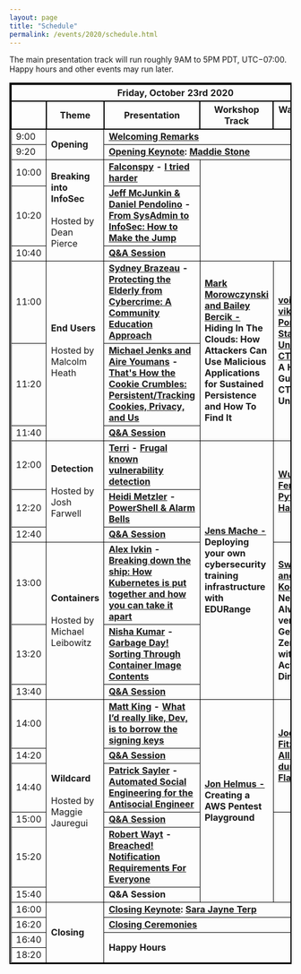 ```yaml
---
layout: page
title: "Schedule"
permalink: /events/2020/schedule.html
---
```


<style>
table{
    border-collapse: collapse;
    border-spacing: 0;
    border:2px solid #000000;
}

th{
    border:2px solid #000000;
}

td{
    border:1px solid #000000;
}
</style>


The main presentation track will run roughly 9AM to 5PM PDT, UTC−07:00. Happy hours and other events may run later.

<table border="1">
  <th colspan="5">Friday, October 23rd 2020</th>

  <tr>
    <th></th>
    <th>Theme</th>
    <th>Presentation</th>
    <th>Workshop Track</th>
    <th>Walkthrough Track</th>
  </tr>

  <tr>
    <td>9:00</td>
    <td rowspan="2"><strong>Opening</strong></td>
    <td colspan="3"><strong><a href="https://youtu.be/IQ00wfr_xG4?t=679">Welcoming Remarks</a></strong></td>
  </tr>

  <tr>
    <td>9:20</td>
    <td colspan="3" markdown="span"><strong><a href="https://youtu.be/IQ00wfr_xG4?t=1630">Opening Keynote</a>: <a href="speakers.html#Maddie"> Maddie Stone</a></strong></td>
  </tr>

  <tr>
    <td>10:00</td>
    <td rowspan="3"><strong>Breaking into InfoSec <br><br></strong> Hosted by Dean Pierce</td>
    <td colspan="1" markdown="span"><strong><a href="speakers.html#I tried harder">Falconspy</a> - <a href="https://youtu.be/IQ00wfr_xG4?t=4150">I tried harder</a></strong></td>
    <td colspan="2" rowspan="3" markdown="span"></td>
  </tr>

  <tr>
    <td>10:20</td>
    <td colspan="1" markdown="span"><strong><a href="speakers.html#From SysAdmin to InfoSec: How to Make the Jump">Jeff McJunkin & Daniel Pendolino</a> - <a href="https://youtu.be/IQ00wfr_xG4?t=5275">From SysAdmin to InfoSec: How to Make the Jump</a></strong></td>
  </tr>

  <tr>
    <td>10:40</td>
    <td colspan="1" markdown="span"><strong><a href="https://youtu.be/IQ00wfr_xG4?t=6708">Q&A Session</a></strong></td>
  </tr>

  <tr>
    <td>11:00</td>
    <td rowspan="3"><strong>End Users</strong> <br><br>Hosted by Malcolm Heath</td>
    <td colspan="1" markdown="span"><strong><a href="speakers.html#Protecting the Elderly from Cybercrime: A Community Education">Sydney Brazeau</a> - <a href="https://youtu.be/IQ00wfr_xG4?t=7762">Protecting the Elderly from Cybercrime: A Community Education Approach</a></strong></td>
    <td colspan="1" rowspan="3" markdown="span"><strong><a href="workshops.html#Hiding In The Clouds: How Attackers Can Use Malicious Applications for Sustained Persistence and  How To Find It">Mark Morowczynski and Bailey Bercik - </a>Hiding In The Clouds: How Attackers Can Use Malicious Applications for Sustained Persistence and  How To Find It</strong></td>
    <td colspan="1" rowspan="3" markdown="span"><strong><a href="walkthroughs.html#A Hands-on Guide to CTFs for the Uninitiated">void* vikings, Portland State University's CTF team - </a>A Hands-on Guide to CTFs for the Uninitiated</strong></td>


  </tr>

  <tr>
    <td>11:20</td>
    <td colspan="1" markdown="span"><strong><a href="speakers.html#That's How the Cookie Crumbles: Persistent/Tracking Cookies, Privacy, and Us">Michael Jenks and Aire Youmans</a> - <a href="https://youtu.be/IQ00wfr_xG4?t=8878">That's How the Cookie Crumbles: Persistent/Tracking Cookies, Privacy, and Us</a></strong></td>
  </tr>

  <tr>
    <td>11:40</td>
    <td colspan="1" markdown="span"><strong><a href="https://youtu.be/IQ00wfr_xG4?t=10273">Q&A Session</a></strong></td>
  </tr>

  <tr>
    <td>12:00</td>
    <td rowspan="3"><strong>Detection</strong><br><br> Hosted by Josh Farwell</td>
    <td colspan="1" markdown="span"><strong><a href="speakers.html#Frugal known vulnerability detection">Terri</a> - <a href="https://youtu.be/IQ00wfr_xG4?t=11459">Frugal known vulnerability detection</a></strong></td>
    <td colspan="1" rowspan="6" markdown="span"><strong><a href="workshops.html#Deploying your own cybersecurity training infrastructure with EDURange">Jens Mache - </a>Deploying your own cybersecurity training infrastructure with EDURange</strong></td>
    <td colspan="1" rowspan="3" markdown="span"><strong><a href="walkthroughs.html#Python Web Hackin'">Wu-chang Feng - </a><a href="https://www.youtube.com/watch?v=mm8V6mvuPds">Python Web Hackin'</a></strong></td>
  </tr>

  <tr>
    <td>12:20</td>
    <td colspan="1" markdown="span"><strong><a href="speakers.html#PowerShell & Alarm Bells">Heidi Metzler</a> - <a href="https://youtu.be/IQ00wfr_xG4?t=12701">PowerShell & Alarm Bells</a></strong></td>

  </tr>

  <tr>
    <td>12:40</td>
    <td colspan="1" markdown="span"><strong><a href="https://youtu.be/IQ00wfr_xG4?t=139834">Q&A Session</a></strong></td>
  </tr>

  <tr>
    <td>13:00</td>
    <td rowspan="3"><strong>Containers</strong><br><br>Hosted by Michael Leibowitz</td>
    <td colspan="1" markdown="span"><strong><a href="speakers.html#Breaking down the ship: How Kubernetes is put together and how you can take it apart">Alex Ivkin</a> - <a href="https://youtu.be/IQ00wfr_xG4?t=14910">Breaking down the ship: How Kubernetes is put together and how you can take it apart</a></strong></td>
    <td colspan="1" rowspan="3" markdown="span"><strong><a href="walkthroughs.html#Never trust, Always verify  : Getting to Zero Trust with Azure Active Directory">Swetha Rai and Corissa Koopmans</a> - Never trust, Always verify  : Getting to Zero Trust with Azure Active Directory</strong></td>
  </tr>

  <tr>
    <td>13:20</td>
    <td colspan="1" markdown="span"><strong><a href="speakers.html#Garbage Day! Sorting Through Container Image Contents">Nisha Kumar</a> - <a href="https://youtu.be/IQ00wfr_xG4?t=16198">Garbage Day! Sorting Through Container Image Contents</a></strong></td>

  </tr>

  <tr>
    <td>13:40</td>
    <td colspan="1" markdown="span"><strong><a href="https://youtu.be/IQ00wfr_xG4?t=17292">Q&A Session</a></strong></td>
  </tr>

  <tr>
    <td>14:00</td>
    <td rowspan="6"><strong>Wildcard</strong><br><br> Hosted by Maggie Jauregui</td>
    <td colspan="1" markdown="span"><strong><a href="speakers.html#What I’d really like, Dev, is to borrow the signing keys">Matt King</a> - <a href="https://youtu.be/IQ00wfr_xG4?t=18542">What I’d really like, Dev, is to borrow the signing keys</a></strong></td>
    <td colspan="1" rowspan="6" markdown="span"><strong><a href="workshops.html#Creating a AWS Pentest Playground">Jon Helmus - </a>Creating a AWS Pentest Playground</strong></td>
    <td colspan="1" rowspan="3" markdown="span"><strong><a href="walkthroughs.html#All About dumping SPI Flash">Joe FitzPatrick - </a><a href="https://vimeo.com/471289021/0c01851458">All About dumping SPI Flash</a></strong></td>
  </tr>

  <tr>
    <td>14:20</td>
    <td colspan="1" markdown="span"><strong><a href="https://youtu.be/IQ00wfr_xG4?t=19589">Q&A Session</a></strong></td>
  </tr>

  <tr>
    <td>14:40</td>
    <td colspan="1" markdown="span"><strong><a href="speakers.html#Automated Social Engineering for the Antisocial Engineer">Patrick Sayler</a> - <a href="https://youtu.be/IQ00wfr_xG4?t=20524">Automated Social Engineering for the Antisocial Engineer</a></strong></td>

  </tr>

  <tr>
    <td>15:00</td>
    <td colspan="1" markdown="span"><strong><a href="https://youtu.be/IQ00wfr_xG4?t=21889">Q&A Session</a></strong></td>
    <td colspan="1" rowspan="3" markdown="span"></td>

  </tr>

  <tr>
    <td>15:20</td>
    <td colspan="1" markdown="span"><strong><a href="speakers.html#Breached! Notification Requirements For Everyone">Robert Wayt</a> - <a href="https://youtu.be/IQ00wfr_xG4?t=22953">Breached! Notification Requirements For Everyone</a></strong></td>

  </tr>

  <tr>
    <td>15:40</td>
    <td colspan="1" markdown="span"><strong>Q&A Session</strong></td>
  </tr>

  <tr>
    <td>16:00</td>
      <td rowspan="4"><strong>Closing</strong></td>
    <td colspan="3" markdown="span"><strong><a href="https://youtu.be/IQ00wfr_xG4?t=24327">Closing Keynote</a>: <a href="speakers.html#SJ"> Sara Jayne Terp</a></strong></td>
  </tr>

  <tr>
    <td>16:20</td>
    <td colspan="3" markdown="span"><strong><a href="https://youtu.be/IQ00wfr_xG4?t=28024">Closing Ceremonies</a></strong></td>
  </tr>

  <tr>
    <td>16:40</td>
    <td rowspan="2" colspan="3" markdown="span"><strong>Happy Hours</strong></td>
  </tr>

<tr>
    <td>18:20</td>
</tr>


</table>
